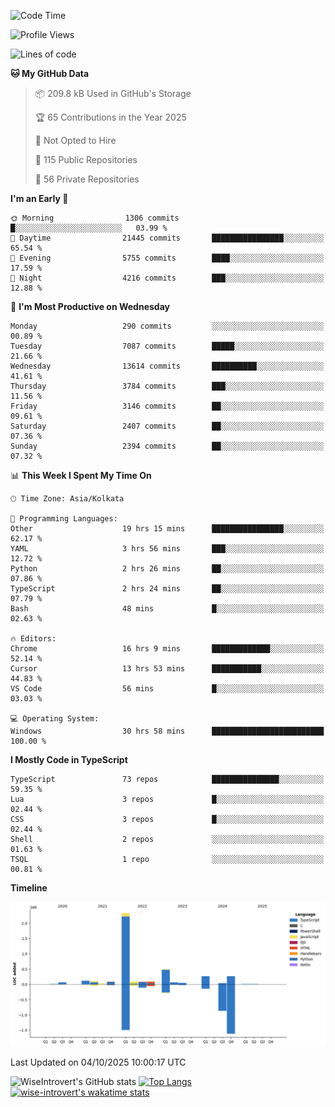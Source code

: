 <!--START_SECTION:waka-->
![Code Time](http://img.shields.io/badge/Code%20Time-4%2C351%20hrs%209%20mins-blue)

![Profile Views](http://img.shields.io/badge/Profile%20Views-7-blue)

![Lines of code](https://img.shields.io/badge/From%20Hello%20World%20I%27ve%20Written-4.2%20million%20lines%20of%20code-blue)

**🐱 My GitHub Data** 

> 📦 209.8 kB Used in GitHub's Storage 
 > 
> 🏆 65 Contributions in the Year 2025
 > 
> 🚫 Not Opted to Hire
 > 
> 📜 115 Public Repositories 
 > 
> 🔑 56 Private Repositories 
 > 
**I'm an Early 🐤** 

```text
🌞 Morning                1306 commits        █░░░░░░░░░░░░░░░░░░░░░░░░   03.99 % 
🌆 Daytime                21445 commits       ████████████████░░░░░░░░░   65.54 % 
🌃 Evening                5755 commits        ████░░░░░░░░░░░░░░░░░░░░░   17.59 % 
🌙 Night                  4216 commits        ███░░░░░░░░░░░░░░░░░░░░░░   12.88 % 
```
📅 **I'm Most Productive on Wednesday** 

```text
Monday                   290 commits         ░░░░░░░░░░░░░░░░░░░░░░░░░   00.89 % 
Tuesday                  7087 commits        █████░░░░░░░░░░░░░░░░░░░░   21.66 % 
Wednesday                13614 commits       ██████████░░░░░░░░░░░░░░░   41.61 % 
Thursday                 3784 commits        ███░░░░░░░░░░░░░░░░░░░░░░   11.56 % 
Friday                   3146 commits        ██░░░░░░░░░░░░░░░░░░░░░░░   09.61 % 
Saturday                 2407 commits        ██░░░░░░░░░░░░░░░░░░░░░░░   07.36 % 
Sunday                   2394 commits        ██░░░░░░░░░░░░░░░░░░░░░░░   07.32 % 
```


📊 **This Week I Spent My Time On** 

```text
🕑︎ Time Zone: Asia/Kolkata

💬 Programming Languages: 
Other                    19 hrs 15 mins      ████████████████░░░░░░░░░   62.17 % 
YAML                     3 hrs 56 mins       ███░░░░░░░░░░░░░░░░░░░░░░   12.72 % 
Python                   2 hrs 26 mins       ██░░░░░░░░░░░░░░░░░░░░░░░   07.86 % 
TypeScript               2 hrs 24 mins       ██░░░░░░░░░░░░░░░░░░░░░░░   07.79 % 
Bash                     48 mins             █░░░░░░░░░░░░░░░░░░░░░░░░   02.63 % 

🔥 Editors: 
Chrome                   16 hrs 9 mins       █████████████░░░░░░░░░░░░   52.14 % 
Cursor                   13 hrs 53 mins      ███████████░░░░░░░░░░░░░░   44.83 % 
VS Code                  56 mins             █░░░░░░░░░░░░░░░░░░░░░░░░   03.03 % 

💻 Operating System: 
Windows                  30 hrs 58 mins      █████████████████████████   100.00 % 
```

**I Mostly Code in TypeScript** 

```text
TypeScript               73 repos            ███████████████░░░░░░░░░░   59.35 % 
Lua                      3 repos             █░░░░░░░░░░░░░░░░░░░░░░░░   02.44 % 
CSS                      3 repos             █░░░░░░░░░░░░░░░░░░░░░░░░   02.44 % 
Shell                    2 repos             ░░░░░░░░░░░░░░░░░░░░░░░░░   01.63 % 
TSQL                     1 repo              ░░░░░░░░░░░░░░░░░░░░░░░░░   00.81 % 
```



**Timeline**

![Lines of Code chart](https://raw.githubusercontent.com/wise-introvert/wise-introvert/master/assets/bar_graph.png)


 Last Updated on 04/10/2025 10:00:17 UTC
<!--END_SECTION:waka-->

![WiseIntrovert's GitHub stats](https://github-readme-stats.vercel.app/api?username=wise-introvert&count_private=true&show_icons=true)
[![Top Langs](https://github-readme-stats.vercel.app/api/top-langs/?username=wise-introvert&langs_count=10)](https://github.com/anuraghazra/github-readme-stats)
[![wise-introvert's wakatime stats](https://github-readme-stats.vercel.app/api/wakatime?username=wiseintrovert)](https://github.com/anuraghazra/github-readme-stats)
